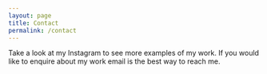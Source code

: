 ```yaml
---
layout: page
title: Contact
permalink: /contact
---
```


Take a look at my Instagram to see more examples of my work. If you would like to enquire about my work email is the best way to reach me.
